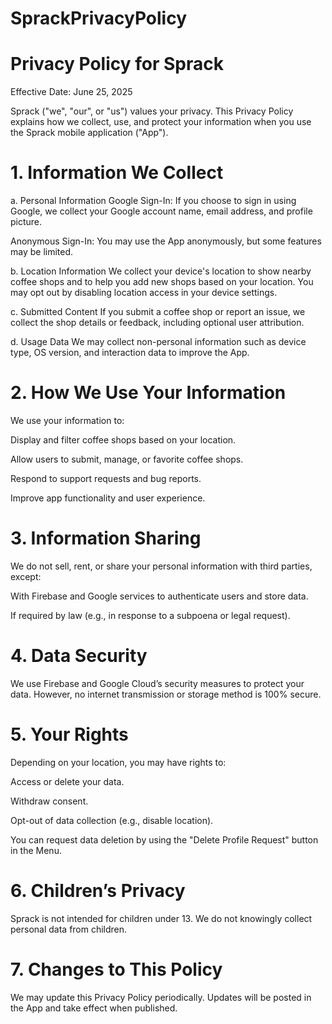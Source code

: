 # SprackPrivacyPolicy

# Privacy Policy for Sprack
Effective Date: June 25, 2025

Sprack ("we", "our", or "us") values your privacy. This Privacy Policy explains how we collect, use, and protect your information when you use the Sprack mobile application ("App").

# 1. Information We Collect
a. Personal Information
Google Sign-In: If you choose to sign in using Google, we collect your Google account name, email address, and profile picture.

Anonymous Sign-In: You may use the App anonymously, but some features may be limited.

b. Location Information
We collect your device's location to show nearby coffee shops and to help you add new shops based on your location. You may opt out by disabling location access in your device settings.

c. Submitted Content
If you submit a coffee shop or report an issue, we collect the shop details or feedback, including optional user attribution.

d. Usage Data
We may collect non-personal information such as device type, OS version, and interaction data to improve the App.

# 2. How We Use Your Information
We use your information to:

Display and filter coffee shops based on your location.

Allow users to submit, manage, or favorite coffee shops.

Respond to support requests and bug reports.

Improve app functionality and user experience.

# 3. Information Sharing
We do not sell, rent, or share your personal information with third parties, except:

With Firebase and Google services to authenticate users and store data.

If required by law (e.g., in response to a subpoena or legal request).

# 4. Data Security
We use Firebase and Google Cloud’s security measures to protect your data. However, no internet transmission or storage method is 100% secure.

# 5. Your Rights
Depending on your location, you may have rights to:

Access or delete your data.

Withdraw consent.

Opt-out of data collection (e.g., disable location).

You can request data deletion by using the "Delete Profile Request" button in the Menu.

# 6. Children’s Privacy
Sprack is not intended for children under 13. We do not knowingly collect personal data from children.

# 7. Changes to This Policy
We may update this Privacy Policy periodically. Updates will be posted in the App and take effect when published.

